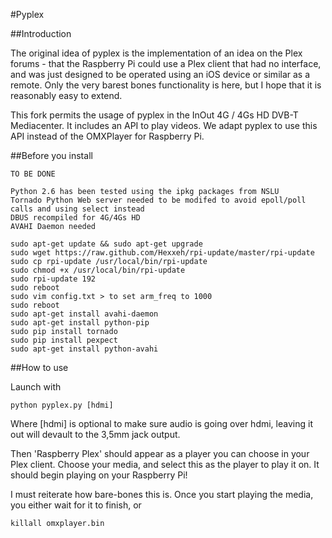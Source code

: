 #Pyplex

##Introduction

The original idea of pyplex is the implementation of an idea on the Plex forums - 
that the Raspberry Pi could use a Plex client that had no interface, and was just 
designed to be operated using an iOS device or similar as a remote. Only the very barest bones
functionality is here, but I hope that it is reasonably easy to extend.

This fork permits the usage of pyplex in the InOut 4G / 4Gs HD DVB-T Mediacenter. It includes an 
API to play videos. We adapt pyplex to use this API instead of the OMXPlayer for Raspberry Pi.


##Before you install

	TO BE DONE

	Python 2.6 has been tested using the ipkg packages from NSLU
	Tornado Python Web server needed to be modifed to avoid epoll/poll calls and using select instead
	DBUS recompiled for 4G/4Gs HD
	AVAHI Daemon needed 

	sudo apt-get update && sudo apt-get upgrade
	sudo wget https://raw.github.com/Hexxeh/rpi-update/master/rpi-update
	sudo cp rpi-update /usr/local/bin/rpi-update
	sudo chmod +x /usr/local/bin/rpi-update 
	sudo rpi-update 192
	sudo reboot
	sudo vim config.txt > to set arm_freq to 1000
	sudo reboot
	sudo apt-get install avahi-daemon
	sudo apt-get install python-pip
	sudo pip install tornado
	sudo pip install pexpect
	sudo apt-get install python-avahi 
	
##How to use

Launch with 

    python pyplex.py [hdmi]

Where [hdmi] is optional to make sure audio is going
over hdmi, leaving it out will devault to the 3,5mm jack output.

Then 'Raspberry Plex' should appear as a player you can choose in your Plex
client. Choose your media, and select this as the player to play it on. It should 
begin playing on your Raspberry Pi! 

I must reiterate how bare-bones this is. Once you start playing the media, you either
wait for it to finish, or 
    
    killall omxplayer.bin
